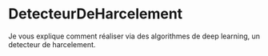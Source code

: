 # DetecteurDeHarcelement
Je vous explique comment réaliser via des algorithmes de deep learning, un detecteur de harcelement. 
